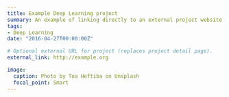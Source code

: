 ```yaml
---
title: Example Deep Learning project
summary: An example of linking directly to an external project website using `external_link`.
tags:
- Deep Learning
date: "2016-04-27T00:00:00Z"

# Optional external URL for project (replaces project detail page).
external_link: http://example.org

image:
  caption: Photo by Toa Heftiba on Unsplash
  focal_point: Smart
---
```

